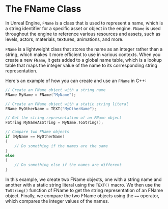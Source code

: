 # The FName Class

In Unreal Engine, `FName` is a class that is used to represent a name, which is a string identifier for a specific asset or object in the engine. `FName` is used throughout the engine to reference various resources and assets, such as levels, actors, materials, textures, animations, and more.

`FName` is a lightweight class that stores the name as an integer rather than a string, which makes it more efficient to use in various contexts. When you create a new `FName`, it gets added to a global name table, which is a lookup table that maps the integer value of the name to its corresponding string representation.

Here's an example of how you can create and use an `FName` in C++:

```cpp
// Create an FName object with a string name
FName MyName = FName("MyName");

// Create an FName object with a static string literal
FName MyOtherName = TEXT("MyOtherName");

// Get the string representation of an FName object
FString MyNameAsString = MyName.ToString();

// Compare two FName objects
if (MyName == MyOtherName)
{
    // Do something if the names are the same
}
else
{
    // Do something else if the names are different
}
```

In this example, we create two FName objects, one with a string name and another with a static string literal using the `TEXT()` macro. We then use the `ToString()` function of FName to get the string representation of an FName object. Finally, we compare the two FName objects using the `==` operator, which compares the integer values of the names.